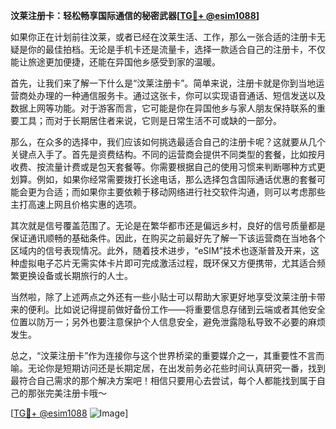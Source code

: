 **汶莱注册卡：轻松畅享国际通信的秘密武器[[TG💪+ @esim1088](https://t.me/s/esim1088)]**

如果你正在计划前往汶莱，或者已经在汶莱生活、工作，那么一张合适的注册卡无疑是你的最佳拍档。无论是手机卡还是流量卡，选择一款适合自己的注册卡，不仅能让旅途更加便捷，还能在异国他乡感受到家的温暖。

首先，让我们来了解一下什么是“汶莱注册卡”。简单来说，注册卡就是你到当地运营商处办理的一种通信服务卡。通过这张卡，你可以实现语音通话、短信发送以及数据上网等功能。对于游客而言，它可能是你在异国他乡与家人朋友保持联系的重要工具；而对于长期居住者来说，它则是日常生活不可或缺的一部分。

那么，在众多的选择中，我们应该如何挑选最适合自己的注册卡呢？这就要从几个关键点入手了。首先是资费结构。不同的运营商会提供不同类型的套餐，比如按月收费、按流量计费或是包天套餐等。你需要根据自己的使用习惯来判断哪种方式更划算。例如，如果你经常需要拨打长途电话，那么选择包含国际通话优惠的套餐可能会更为合适；而如果你主要依赖于移动网络进行社交软件沟通，则可以考虑那些主打高速上网且价格实惠的选项。

其次就是信号覆盖范围了。无论是在繁华都市还是偏远乡村，良好的信号质量都是保证通讯顺畅的基础条件。因此，在购买之前最好先了解一下该运营商在当地各个区域内的信号表现情况。此外，随着技术进步，“eSIM”技术也逐渐普及开来，这种虚拟电子芯片无需实体卡片即可完成激活过程，既环保又方便携带，尤其适合频繁更换设备或长期旅行的人士。

当然啦，除了上述两点之外还有一些小贴士可以帮助大家更好地享受汶莱注册卡带来的便利。比如说记得提前做好备份工作——将重要信息存储到云端或者其他安全位置以防万一；另外也要注意保护个人信息安全，避免泄露隐私导致不必要的麻烦发生。

总之，“汶莱注册卡”作为连接你与这个世界桥梁的重要媒介之一，其重要性不言而喻。无论你是短期访问还是长期定居，在出发前务必花些时间认真研究一番，找到最符合自己需求的那个解决方案吧！相信只要用心去尝试，每个人都能找到属于自己的那张完美注册卡哦～

[[TG💪+ @esim1088](https://t.me/s/esim1088) ![Image](https://i.postimg.cc/4NQfJmqS/Snipaste-2025-05-13-00-14-12.png)]